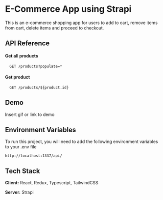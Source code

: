 
# E-Commerce App using Strapi

This is an e-commerce shopping app for users to add to cart, remove items 
from cart, delete items and proceed to checkout.




## API Reference

#### Get all products

```http
  GET /products?populate=*
```


#### Get product

```http
  GET /products/${product.id}
```




## Demo

Insert gif or link to demo


## Environment Variables

To run this project, you will need to add the following environment variables to your .env file

`http://localhost:1337/api/`



## Tech Stack

**Client:** React, Redux, Typescript, TailwindCSS

**Server:** Strapi

